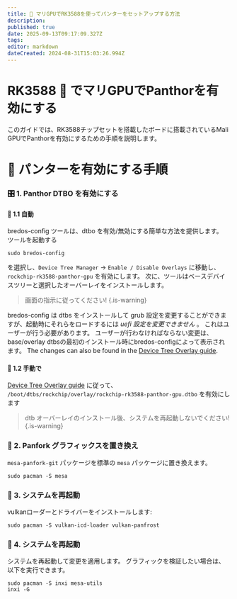 ```yaml
---
title: 🐾 マリGPUでRK3588を使ってパンターをセットアップする方法
description:
published: true
date: 2025-09-13T09:17:09.327Z
tags:
editor: markdown
dateCreated: 2024-08-31T15:03:26.994Z
---
```


# RK3588 🚀 でマリGPUでPanthorを有効にする

このガイドでは、RK3588チップセットを搭載したボードに搭載されているMali GPUでPanthorを有効にするための手順を説明します。

# 🔧 パンターを有効にする手順

### 🎛️ 1. Panthor DTBO を有効にする

#### 🤖 1.1 自動

bredos-config ツールは、dtbo を有効/無効にする簡単な方法を提供します。 ツールを起動する

```
sudo bredos-config
```

を選択し、`Device Tree Manager` -> `Enable / Disable Overlays` に移動し、`rockchip-rk3588-panthor-gpu` を有効にします。 次に、ツールはベースデバイスツリーと選択したオーバーレイをインストールします。

> 画面の指示に従ってください!
> {.is-warning}

bredos-config は dtbs をインストールして grub 設定を変更することができますが、起動時にそれらをロードするには _uefi 設定を変更できません_ 。 これはユーザーが行う必要があります。 ユーザーが行わなければならない変更は、base/overlay dtbsの最初のインストール時にbredos-configによって表示されます。 The changes can also be found in the [Device Tree Overlay guide](/how-to/how-to-enable-dtbos).

#### 🦶 1.2 手動で

[Device Tree Overlay guide](/how-to/how-to-enable-dtbos) に従って、
`/boot/dtbs/rockchip/overlay/rockchip-rk3588-panthor-gpu.dtbo` を有効にします

> dtb オーバーレイのインストール後、システムを再起動しないでください!
> {.is-warning}

### 🔄 2. Panfork グラフィックスを置き換え

`mesa-panfork-git` パッケージを標準の `mesa` パッケージに置き換えます。

```
sudo pacman -S mesa
```

### 🔁 3. システムを再起動

vulkanローダーとドライバーをインストールします:

```
sudo pacman -S vulkan-icd-loader vulkan-panfrost
```

### 🔁 4. システムを再起動

システムを再起動して変更を適用します。 グラフィックを検証したい場合は、以下を実行できます。

```
sudo pacman -S inxi mesa-utils
inxi -G
```